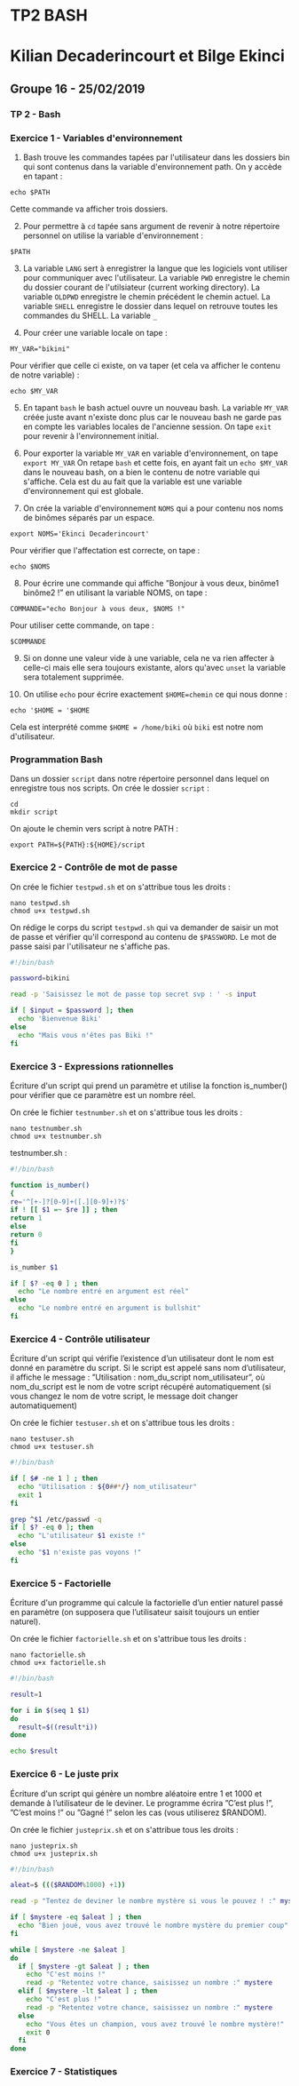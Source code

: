# TP2 BASH 
# Kilian Decaderincourt et Bilge Ekinci
## Groupe 16 - 25/02/2019

### TP 2 - Bash

### Exercice 1 - Variables d'environnement
1. Bash trouve les commandes tapées par l'utilisateur dans les dossiers bin qui sont contenus dans la variable d'environnement path. On y accède en tapant : 
```
echo $PATH
```
Cette commande va afficher trois dossiers.

2. Pour permettre à ```cd``` tapée sans argument de revenir à notre répertoire personnel on utilise la variable d'environnement :
```
$PATH
```

3. La variable ```LANG``` sert à enregistrer la langue que les logiciels vont utiliser pour communiquer avec l'utilisateur.
La variable ```PWD``` enregistre le chemin du dossier courant de l'utilsiateur (current working directory).
La variable ```OLDPWD``` enregistre le chemin précédent le chemin actuel.
La variable ```SHELL``` enregistre le dossier dans lequel on retrouve toutes les commandes du SHELL.
La variable ```_```

4. Pour créer une variable locale on tape : 
```
MY_VAR="bikini" 
```
Pour vérifier que celle ci existe, on va taper (et cela va afficher le contenu de notre variable) :
```
echo $MY_VAR
```

5. En tapant ```bash``` le bash actuel ouvre un nouveau bash. La variable ```MY_VAR``` créée juste avant n'existe donc plus car le nouveau bash ne garde pas en compte les variables locales de l'ancienne session. 
On tape ```exit``` pour revenir à l'environnement initial.

6. Pour exporter la variable ```MY_VAR``` en variable d'environnement, on tape ```export MY_VAR```
On retape ```bash``` et cette fois, en ayant fait un ```echo $MY_VAR``` dans le nouveau bash, on a bien le contenu de notre variable qui s'affiche. Cela est du au fait que la variable est une variable d'environnement qui est globale.

7. On crée la variable d'environnement ```NOMS``` qui a pour contenu nos noms de binômes séparés par un espace.
```
export NOMS='Ekinci Decaderincourt'
```
Pour vérifier que l'affectation est correcte, on tape : 
```
echo $NOMS
```

8. Pour écrire une commande qui affiche ”Bonjour à vous deux, binôme1 binôme2 !” en utilisant la variable NOMS, on tape :
```
COMMANDE="echo Bonjour à vous deux, $NOMS !"
```
Pour utiliser cette commande, on tape : 
```
$COMMANDE
```

9. Si on donne une valeur vide à une variable, cela ne va rien affecter à celle-ci mais elle sera toujours existante, alors qu'avec ```unset``` la variable sera totalement supprimée.

10. On utilise ```echo``` pour écrire exactement ```$HOME=chemin``` ce qui nous donne : 
```
echo '$HOME = '$HOME
```
Cela est interprété comme ```$HOME = /home/biki``` où ```biki``` est notre nom d'utilisateur.

### Programmation Bash

Dans un dossier ```script``` dans notre répertoire personnel dans lequel on enregistre tous nos scripts.
On crée le dossier ```script``` : 
```
cd 
mkdir script
```
On ajoute le chemin vers script à notre PATH : 
```
export PATH=${PATH}:${HOME}/script
```

### Exercice 2 - Contrôle de mot de passe

On crée le fichier ```testpwd.sh``` et on s'attribue tous les droits : 
```
nano testpwd.sh
chmod u+x testpwd.sh
```

On rédige le corps du script ```testpwd.sh``` qui va demander de saisir un mot de passe et vérifier qu'il correspond au contenu de ```$PASSWORD```.
Le mot de passe saisi par l'utilisateur ne s'affiche pas.
```bash
#!/bin/bash

password=bikini

read -p 'Saisissez le mot de passe top secret svp : ' -s input

if [ $input = $password ]; then  
  echo 'Bienvenue Biki'
else 
  echo "Mais vous n'êtes pas Biki !"
fi
```

### Exercice 3 - Expressions rationnelles

Écriture d'un script qui prend un paramètre et utilise la fonction is_number() pour vérifier que ce paramètre
est un nombre réel.

On crée le fichier ```testnumber.sh``` et on s'attribue tous les droits :
```
nano testnumber.sh
chmod u+x testnumber.sh
```

testnumber.sh : 
```bash
#!/bin/bash

function is_number()
{
re='^[+-]?[0-9]+([.][0-9]+)?$'
if ! [[ $1 =~ $re ]] ; then
return 1
else
return 0
fi
}

is_number $1

if [ $? -eq 0 ] ; then
  echo "Le nombre entré en argument est réel"
else
  echo "Le nombre entré en argument is bullshit"
fi
```

### Exercice 4  - Contrôle utilisateur
 
Écriture d'un script qui vérifie l’existence d’un utilisateur dont le nom est donné en paramètre du script. Si le
script est appelé sans nom d’utilisateur, il affiche le message : ”Utilisation : nom_du_script nom_utilisateur”,
où nom_du_script est le nom de votre script récupéré automatiquement (si vous changez le nom de votre
script, le message doit changer automatiquement)

On crée le fichier ```testuser.sh``` et on s'attribue tous les droits :
```
nano testuser.sh
chmod u+x testuser.sh
```

```bash
#!/bin/bash

if [ $# -ne 1 ] ; then
  echo "Utilisation : ${0##*/} nom_utilisateur"
  exit 1
fi

grep ^$1 /etc/passwd -q
if [ $? -eq 0 ]; then
  echo "L'utilisateur $1 existe !"
else 
  echo "$1 n'existe pas voyons !"
fi
```

### Exercice 5 - Factorielle

Écriture d'un programme qui calcule la factorielle d’un entier naturel passé en paramètre (on supposera que
l’utilisateur saisit toujours un entier naturel).

On crée le fichier ```factorielle.sh``` et on s'attribue tous les droits :
```
nano factorielle.sh
chmod u+x factorielle.sh
```

```bash
#!/bin/bash

result=1

for i in $(seq 1 $1)
do
  result=$((result*i))
done

echo $result
```

### Exercice 6 - Le juste prix

Écriture d'un script qui génère un nombre aléatoire entre 1 et 1000 et demande à l’utilisateur de le deviner.
Le programme écrira ”C’est plus !”, ”C’est moins !” ou ”Gagné !” selon les cas (vous utiliserez $RANDOM).

On crée le fichier ```justeprix.sh``` et on s'attribue tous les droits :
```
nano justeprix.sh
chmod u+x justeprix.sh
```

```bash
#!/bin/bash

aleat=$ ((($RANDOM%1000) +1))

read -p "Tentez de deviner le nombre mystère si vous le pouvez ! :" mystere

if [ $mystere -eq $aleat ] ; then
  echo "Bien joué, vous avez trouvé le nombre mystère du premier coup"
fi

while [ $mystere -ne $aleat ]
do
  if [ $mystere -gt $aleat ] ; then
    echo "C'est moins !"
    read -p "Retentez votre chance, saisissez un nombre :" mystere
  elif [ $mystere -lt $aleat ] ; then
    echo "C'est plus !"
    read -p "Retentez votre chance, saisissez un nombre :" mystere
  else 
    echo "Vous êtes un champion, vous avez trouvé le nombre mystère!"
    exit 0
  fi
done
```

### Exercice 7 - Statistiques

```
```

